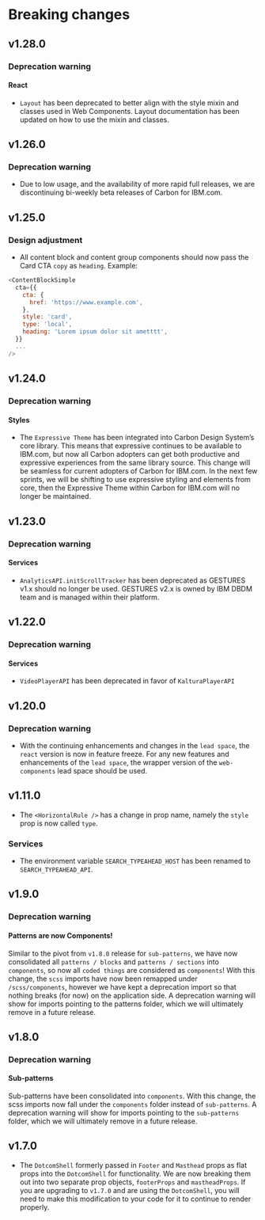 # Breaking changes

## v1.28.0

### Deprecation warning

#### React

- `Layout` has been deprecated to better align with the style mixin and classes used in Web Components. Layout documentation has been updated on how to use the mixin and classes.

## v1.26.0

### Deprecation warning

- Due to low usage, and the availability of more rapid full releases, we are
  discontinuing bi-weekly beta releases of Carbon for IBM.com.

## v1.25.0

### Design adjustment

- All content block and content group components should now pass the Card
  CTA `copy` as `heading`. Example:

```javascript
<ContentBlockSimple
  cta={{
    cta: {
      href: 'https://www.example.com',
    },
    style: 'card',
    type: 'local',
    heading: 'Lorem ipsum dolor sit ametttt',
  }}
  ...
/>
```

## v1.24.0

### Deprecation warning

#### Styles

- The `Expressive Theme` has been integrated into Carbon Design System’s core
  library. This means that expressive continues to be available to IBM.com, but
  now all Carbon adopters can get both productive and expressive experiences
  from the same library source. This change will be seamless for current
  adopters of Carbon for IBM.com. In the next few sprints, we will be shifting
  to use expressive styling and elements from core, then the Expressive Theme
  within Carbon for IBM.com will no longer be maintained.

## v1.23.0

### Deprecation warning

#### Services

- `AnalyticsAPI.initScrollTracker` has been deprecated as GESTURES v1.x should
  no longer be used. GESTURES v2.x is owned by IBM DBDM team and is managed
  within their platform.

## v1.22.0

### Deprecation warning

#### Services

- `VideoPlayerAPI` has been deprecated in favor of `KalturaPlayerAPI`

## v1.20.0

### Deprecation warning

- With the continuing enhancements and changes in the `lead space`, the `react`
  version is now in feature freeze. For any new features and enhancements of the
  `lead space`, the wrapper version of the `web-components` lead space should be
  used.

## v1.11.0

- The `<HorizontalRule />` has a change in prop name, namely the `style` prop is
  now called `type`.

### Services

- The environment variable `SEARCH_TYPEAHEAD_HOST` has been renamed to
  `SEARCH_TYPEAHEAD_API`.

## v1.9.0

### Deprecation warning

#### Patterns are now Components!

Similar to the pivot from `v1.8.0` release for `sub-patterns`, we have now
consolidated all `patterns / blocks` and `patterns / sections` into
`components`, so now all `coded things` are considered as `components`! With
this change, the `scss` imports have now been remapped under `/scss/components`,
however we have kept a deprecation import so that nothing breaks (for now) on
the application side. A deprecation warning will show for imports pointing to
the patterns folder, which we will ultimately remove in a future release.

## v1.8.0

### Deprecation warning

#### Sub-patterns

Sub-patterns have been consolidated into `components`. With this change, the
scss imports now fall under the `components` folder instead of `sub-patterns`. A
deprecation warning will show for imports pointing to the `sub-patterns`
folder, which we will ultimately remove in a future release.

## v1.7.0

- The `DotcomShell` formerly passed in `Footer` and `Masthead` props as flat
  props into the `DotcomShell` for functionality. We are now breaking them out
  into two separate prop objects, `footerProps` and `mastheadProps`. If you are
  upgrading to `v1.7.0` and are using the `DotcomShell`, you will need to make
  this modification to your code for it to continue to render properly.

